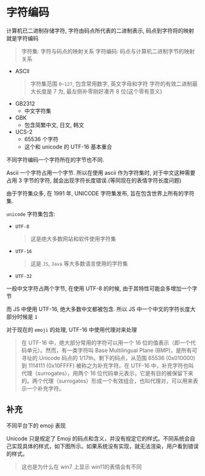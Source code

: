 # 字符编码

计算机已二进制存储字符, 字符由码点所代表的二进制表示, 码点到字符将的映射就是字符编码

> 字符集: 字符与码点的映射关系
> 字符编码: 码点与计算机二进制字节的映射关系

- ASCII
  > 字符集范围 `0~127`, 包含常用数字, 英文字母和字符
  > 字符的有效二进制最大长度是 7 为, 最左侧补零刚好凑齐 8 位(这个零有意义)
- GB2312
  - 中文字符集
- GBK
  - 包含简繁中文, 日文, 韩文
- UCS-2
  - 65536 个字符
  - 这个和 unicode 的 UTF-16 基本重合

不同字符编码一个字符所在的字节也不同.

Ascii 一个字符占用一个字节. 所以在使用 ascii 作为字符集时, 对于中文这种需要占用 3 字节的字符, 就会出现字符长度错误.(等同现在的表情字符长度问题)

由于字符集众多, 在 1991 年, UNICODE 字符集发布, 旨在包含世界上所有的字符集.

`unicode` 字符集包含:

- `UTF-8`
  > 这是绝大多数网站和软件使用字符集
- `UTF-16`
  > 这是 `JS`, `Java` 等大多数语言使用的字符集
- `UTF-32`

一般中文字符占两个字节, 在使用 UTF-8 的时候, 由于其特性可能会多增加一个字节

而 JS 中使用 UTF-16, 绝大多数中文都被包含. 所以 JS 中一个中文的字符长度大部分时候是 `1`

对于现在的 `emoji` 的处理, UTF-16 中使用代理对来处理

> 在 UTF-16 中，绝大部分常用的字符可以用一个 16 位的值表示（即一个代码单元）。然而，有一类字符叫 Base Multilingual Plane (BMP)，是所有可寻址的 Unicode 码点的 1/17th。剩下的码点，从范围 65536 (0x010000) 到 1114111 (0x10FFFF) 被称之为补充字符。在 UTF-16 中，补充字符也叫代理（surrogates），用两个 16 位代码单元表示，它是有目的被保留下来的。两个代理（surrogates）形成一个有效组合，也叫代理对，可以用来表示一个补充字符。

## 补充

不同平台下的 emoji 表现

Unicode 只是规定了 Emoji 的码点和含义，并没有规定它的样式。不同系统会自己实现具体的样式，如下图所示。如果系统没有实现，就无法渲染，用户看到错误的样式。

> 这也是为什么在 win7 上显示 win11的表情会有不同



